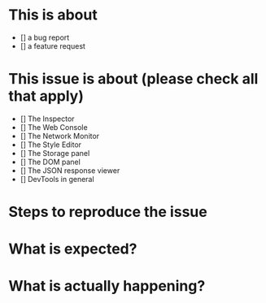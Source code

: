 # This is about

- [] a bug report
- [] a feature request

# This issue is about (please check all that apply)

- [] The Inspector
- [] The Web Console
- [] The Network Monitor
- [] The Style Editor
- [] The Storage panel
- [] The DOM panel
- [] The JSON response viewer
- [] DevTools in general

# Steps to reproduce the issue

# What is expected?

# What is actually happening?
